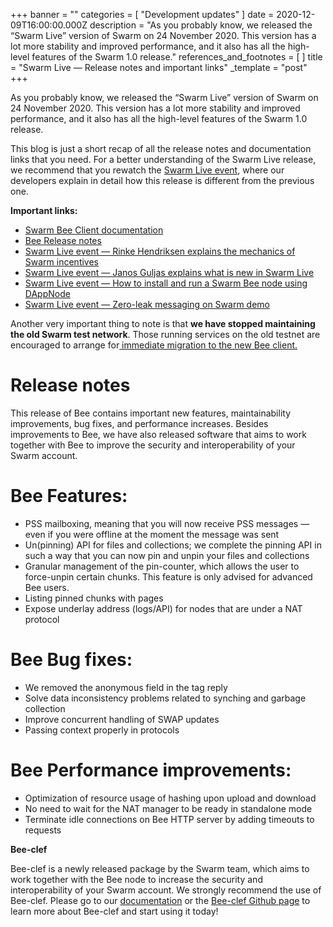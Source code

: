 +++
banner = ""
categories = [ "Development updates" ]
date = 2020-12-09T16:00:00.000Z
description = "As you probably know, we released the “Swarm Live” version of Swarm on 24 November 2020. This version has a lot more stability and improved performance, and it also has all the high-level features of the Swarm 1.0 release."
references_and_footnotes = [ ]
title = "Swarm Live — Release notes and important links"
_template = "post"
+++


As you probably know, we released the “Swarm Live” version of Swarm on 24 November 2020. This version has a lot more stability and improved performance, and it also has all the high-level features of the Swarm 1.0 release.

This blog is just a short recap of all the release notes and documentation links that you need. For a better understanding of the Swarm Live release, we recommend that you rewatch the [Swarm Live event](https://twitter.com/ethswarm/status/1331219946865532929), where our developers explain in detail how this release is different from the previous one.

**Important links:**

- [Swarm Bee Client documentation](https://docs.ethswarm.org/)
- [Bee Release notes](https://github.com/ethersphere/bee/releases)
- [Swarm Live event — Rinke Hendriksen explains the mechanics of Swarm incentives](http://bit.ly/33MbuyJ)
- [Swarm Live event — Janos Guljas explains what is new in Swarm Live](http://bit.ly/3onY2sX)
- [Swarm Live event — How to install and run a Swarm Bee node using DAppNode](http://bit.ly/39MSrIz)
- [Swarm Live event — Zero-leak messaging on Swarm demo](http://bit.ly/3orpAxx)

Another very important thing to note is that **we have stopped maintaining the old Swarm test network**. Those running services on the old testnet are encouraged to arrange for[ immediate migration to the new Bee client.](https://ethswarm.medium.com/the-sun-is-setting-for-the-old-swarm-network-46cdc8048f8b)

# Release notes

This release of Bee contains important new features, maintainability improvements, bug fixes, and performance increases. Besides improvements to Bee, we have also released software that aims to work together with Bee to improve the security and interoperability of your Swarm account.

# Bee Features:

- PSS mailboxing, meaning that you will now receive PSS messages — even if you were offline at the moment the message was sent
- Un(pinning) API for files and collections; we complete the pinning API in such a way that you can now pin and unpin your files and collections
- Granular management of the pin-counter, which allows the user to force-unpin certain chunks. This feature is only advised for advanced Bee users.
- Listing pinned chunks with pages
- Expose underlay address (logs/API) for nodes that are under a NAT protocol

# Bee Bug fixes:

- We removed the anonymous field in the tag reply
- Solve data inconsistency problems related to synching and garbage collection
- Improve concurrent handling of SWAP updates
- Passing context properly in protocols

# Bee Performance improvements:

- Optimization of resource usage of hashing upon upload and download
- No need to wait for the NAT manager to be ready in standalone mode
- Terminate idle connections on Bee HTTP server by adding timeouts to requests

**Bee-clef**

Bee-clef is a newly released package by the Swarm team, which aims to work together with the Bee node to increase the security and interoperability of your Swarm account. We strongly recommend the use of Bee-clef.
Please go to our [documentation](https://docs.ethswarm.org/docs/installation/bee-clef) or the [Bee-clef Github page](https://github.com/ethersphere/bee-clef) to learn more about Bee-clef and start using it today!
